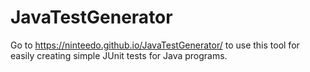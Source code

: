 # JavaTestGenerator
Go to https://ninteedo.github.io/JavaTestGenerator/ to use this tool for easily creating simple JUnit tests for Java programs.
